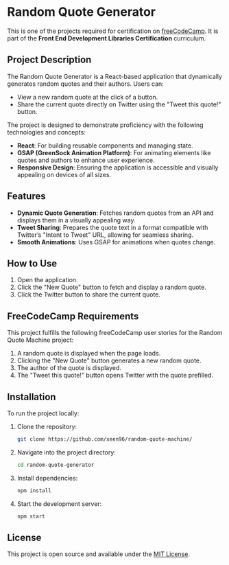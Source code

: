 # Random Quote Generator

This is one of the projects required for certification on [freeCodeCamp](https://www.freecodecamp.org/). It is part of the **Front End Development Libraries Certification** curriculum.

## Project Description

The Random Quote Generator is a React-based application that dynamically generates random quotes and their authors. Users can:

- View a new random quote at the click of a button.
- Share the current quote directly on Twitter using the "Tweet this quote!" button.

The project is designed to demonstrate proficiency with the following technologies and concepts:

- **React**: For building reusable components and managing state.
- **GSAP (GreenSock Animation Platform)**: For animating elements like quotes and authors to enhance user experience.
- **Responsive Design**: Ensuring the application is accessible and visually appealing on devices of all sizes.

## Features

- **Dynamic Quote Generation**: Fetches random quotes from an API and displays them in a visually appealing way.
- **Tweet Sharing**: Prepares the quote text in a format compatible with Twitter’s "Intent to Tweet" URL, allowing for seamless sharing.
- **Smooth Animations**: Uses GSAP for animations when quotes change.

## How to Use

1. Open the application.
2. Click the "New Quote" button to fetch and display a random quote.
3. Click the Twitter button to share the current quote.

## FreeCodeCamp Requirements

This project fulfills the following freeCodeCamp user stories for the Random Quote Machine project:

1. A random quote is displayed when the page loads.
2. Clicking the "New Quote" button generates a new random quote.
3. The author of the quote is displayed.
4. The "Tweet this quote!" button opens Twitter with the quote prefilled.

## Installation

To run the project locally:

1. Clone the repository:
   ```bash
   git clone https://github.com/xeen96/random-quote-machine/
   ```
2. Navigate into the project directory:
   ```bash
   cd random-quote-generator
   ```
3. Install dependencies:
   ```bash
   npm install
   ```
4. Start the development server:
   ```bash
   npm start
   ```

## License

This project is open source and available under the [MIT License](https://opensource.org/licenses/MIT).

